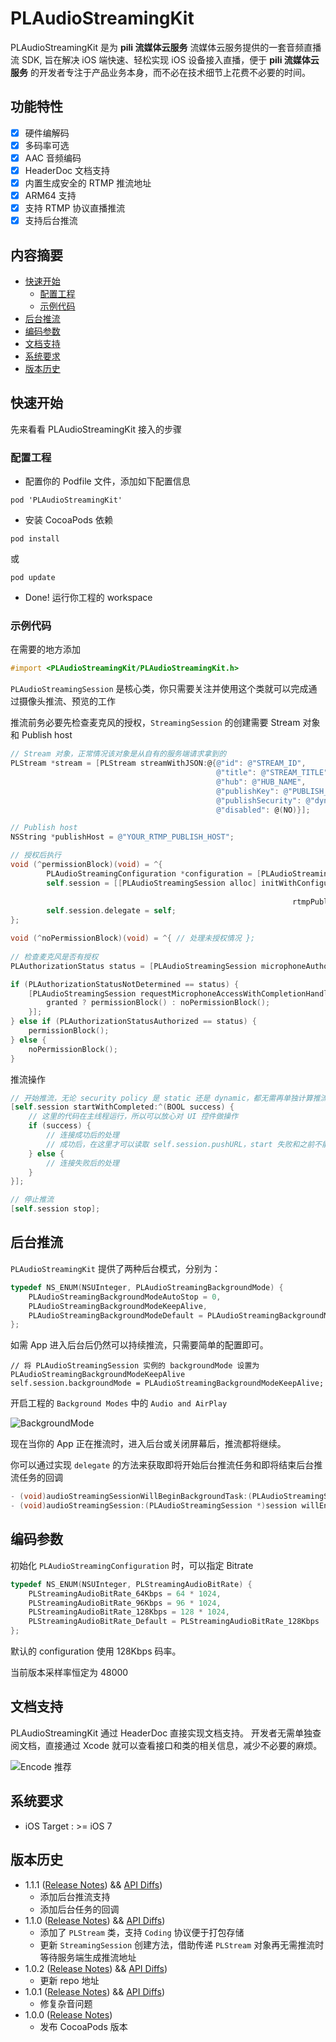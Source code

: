 # PLAudioStreamingKit

PLAudioStreamingKit 是为 **pili 流媒体云服务** 流媒体云服务提供的一套音频直播流 SDK, 旨在解决 iOS 端快速、轻松实现 iOS 设备接入直播，便于 **pili 流媒体云服务** 的开发者专注于产品业务本身，而不必在技术细节上花费不必要的时间。

## 功能特性

- [x] 硬件编解码
- [x] 多码率可选
- [x] AAC 音频编码
- [x] HeaderDoc 文档支持
- [x] 内置生成安全的 RTMP 推流地址
- [x] ARM64 支持
- [x] 支持 RTMP 协议直播推流
- [x] 支持后台推流

## 内容摘要

- [快速开始](#快速开始)
	- [配置工程](#配置工程)
	- [示例代码](#示例代码)
- [后台推流](#后台推流)
- [编码参数](#编码参数)
- [文档支持](#文档支持)
- [系统要求](#系统要求)
- [版本历史](#版本历史)

## 快速开始

先来看看 PLAudioStreamingKit 接入的步骤

### 配置工程

- 配置你的 Podfile 文件，添加如下配置信息

```shell
pod 'PLAudioStreamingKit'
```

- 安装 CocoaPods 依赖

```shell
pod install
```

或

```shell
pod update
```

- Done! 运行你工程的 workspace

### 示例代码

在需要的地方添加

```Objective-C
#import <PLAudioStreamingKit/PLAudioStreamingKit.h>
```

```PLAudioStreamingSession``` 是核心类，你只需要关注并使用这个类就可以完成通过摄像头推流、预览的工作

推流前务必要先检查麦克风的授权，```StreamingSession``` 的创建需要 Stream 对象和 Publish host

```Objective-C
// Stream 对象，正常情况该对象是从自有的服务端请求拿到的
PLStream *stream = [PLStream streamWithJSON:@{@"id": @"STREAM_ID",
                                              @"title": @"STREAM_TITLE",
                                              @"hub": @"HUB_NAME",
                                              @"publishKey": @"PUBLISH_KEY",
                                              @"publishSecurity": @"dynamic", // or static
                                              @"disabled": @(NO)}];

// Publish host
NSString *publishHost = @"YOUR_RTMP_PUBLISH_HOST";

// 授权后执行
void (^permissionBlock)(void) = ^{
        PLAudioStreamingConfiguration *configuration = [PLAudioStreamingConfiguration defaultConfiguration];
        self.session = [[PLAudioStreamingSession alloc] initWithConfiguration:configuration
                                                                        stream:stream
                                                               rtmpPublishHost:publishHost];
        self.session.delegate = self;
};

void (^noPermissionBlock)(void) = ^{ // 处理未授权情况 };
    
// 检查麦克风是否有授权
PLAuthorizationStatus status = [PLAudioStreamingSession microphoneAuthorizationStatus];

if (PLAuthorizationStatusNotDetermined == status) {
    [PLAudioStreamingSession requestMicrophoneAccessWithCompletionHandler:^(BOOL granted) {
        granted ? permissionBlock() : noPermissionBlock();
    }];
} else if (PLAuthorizationStatusAuthorized == status) {
    permissionBlock();
} else {
	noPermissionBlock();
}
```

推流操作

```Objective-C
// 开始推流，无论 security policy 是 static 还是 dynamic，都无需再单独计算推流地址
[self.session startWithCompleted:^(BOOL success) {
	// 这里的代码在主线程运行，所以可以放心对 UI 控件做操作
	if (success) {
		// 连接成功后的处理
		// 成功后，在这里才可以读取 self.session.pushURL，start 失败和之前不能确保读取到正确的 URL
	} else {
    	// 连接失败后的处理
	}
}];

// 停止推流
[self.session stop];
```

## 后台推流

```PLAudioStreamingKit``` 提供了两种后台模式，分别为：

```Objective-C
typedef NS_ENUM(NSUInteger, PLAudioStreamingBackgroundMode) {
    PLAudioStreamingBackgroundModeAutoStop = 0,
    PLAudioStreamingBackgroundModeKeepAlive,
    PLAudioStreamingBackgroundModeDefault = PLAudioStreamingBackgroundModeAutoStop
};
```

如需 App 进入后台后仍然可以持续推流，只需要简单的配置即可。

```
// 将 PLAudioStreamingSession 实例的 backgroundMode 设置为 PLAudioStreamingBackgroundModeKeepAlive
self.session.backgroundMode = PLAudioStreamingBackgroundModeKeepAlive;
```
开启工程的 ```Background Modes``` 中的 ```Audio and AirPlay```

![BackgroundMode](https://github.com/pili-engineering/PLAudioStreamingKit/blob/master/Images/background-mode.png?raw=true)

现在当你的 App 正在推流时，进入后台或关闭屏幕后，推流都将继续。

你可以通过实现 ```delegate``` 的方法来获取即将开始后台推流任务和即将结束后台推流任务的回调

```Objective-C
- (void)audioStreamingSessionWillBeginBackgroundTask:(PLAudioStreamingSession *)session;
- (void)audioStreamingSession:(PLAudioStreamingSession *)session willEndBackgroundTask:(BOOL)isExpirationOccurred;
```

## 编码参数

初始化 ```PLAudioStreamingConfiguration``` 时，可以指定 Bitrate

```Objective-C
typedef NS_ENUM(NSUInteger, PLStreamingAudioBitRate) {
    PLStreamingAudioBitRate_64Kbps = 64 * 1024,
    PLStreamingAudioBitRate_96Kbps = 96 * 1024,
    PLStreamingAudioBitRate_128Kbps = 128 * 1024,
    PLStreamingAudioBitRate_Default = PLStreamingAudioBitRate_128Kbps
};
```

默认的 configuration 使用 128Kbps 码率。

当前版本采样率恒定为 48000

## 文档支持

PLAudioStreamingKit 通过 HeaderDoc 直接实现文档支持。
开发者无需单独查阅文档，直接通过 Xcode 就可以查看接口和类的相关信息，减少不必要的麻烦。

![Encode 推荐](https://github.com/pili-engineering/PLAudioStreamingKit/blob/master/Images/header-doc.png?raw=true)

## 系统要求

- iOS Target : >= iOS 7

## 版本历史

- 1.1.1 ([Release Notes](https://github.com/pili-engineering/PLAudioStreamingKit/blob/master/ReleaseNotes/release-notes-1.1.1.md)) && [API Diffs](https://github.com/pili-engineering/PLAudioStreamingKit/blob/master/APIDiffs/api-diffs-1.1.1.md))
    - 添加后台推流支持
    - 添加后台任务的回调
- 1.1.0 ([Release Notes](https://github.com/pili-engineering/PLAudioStreamingKit/blob/master/ReleaseNotes/release-notes-1.1.0.md)) && [API Diffs](https://github.com/pili-engineering/PLAudioStreamingKit/blob/master/APIDiffs/api-diffs-1.1.0.md))
	- 添加了 `PLStream` 类，支持 `Coding` 协议便于打包存储
	- 更新 `StreamingSession` 创建方法，借助传递 `PLStream` 对象再无需推流时等待服务端生成推流地址
- 1.0.2 ([Release Notes](https://github.com/pili-engineering/PLAudioStreamingKit/blob/master/ReleaseNotes/release-notes-1.0.2.md)) && [API Diffs](https://github.com/pili-engineering/PLAudioStreamingKit/blob/master/APIDiffs/api-diffs-1.0.2.md))
	- 更新 repo 地址
- 1.0.1 ([Release Notes](https://github.com/pili-engineering/PLAudioStreamingKit/blob/master/ReleaseNotes/release-notes-1.0.1.md)) && [API Diffs](https://github.com/pili-engineering/PLAudioStreamingKit/blob/master/APIDiffs/api-diffs-1.0.1.md))
	- 修复杂音问题 
- 1.0.0 ([Release Notes](https://github.com/pili-engineering/PLAudioStreamingKit/blob/master/ReleaseNotes/release-notes-1.0.0.md))
	- 发布 CocoaPods 版本